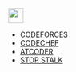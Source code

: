 

<img src="https://img.shields.io/badge/COMPETITIVE PROGRAMMING-💻 + 🧠-glod.svg" height="30px" />

* [CODEFORCES](https://codeforces.com/profile/JhabarBhati)
* [CODECHEF](https://www.codechef.com/users/jhabarsingh)
* [ATCODER](https://atcoder.jp/users/jabby)
* [STOP STALK](https://www.stopstalk.com/user/profile/JhabarBhati)
